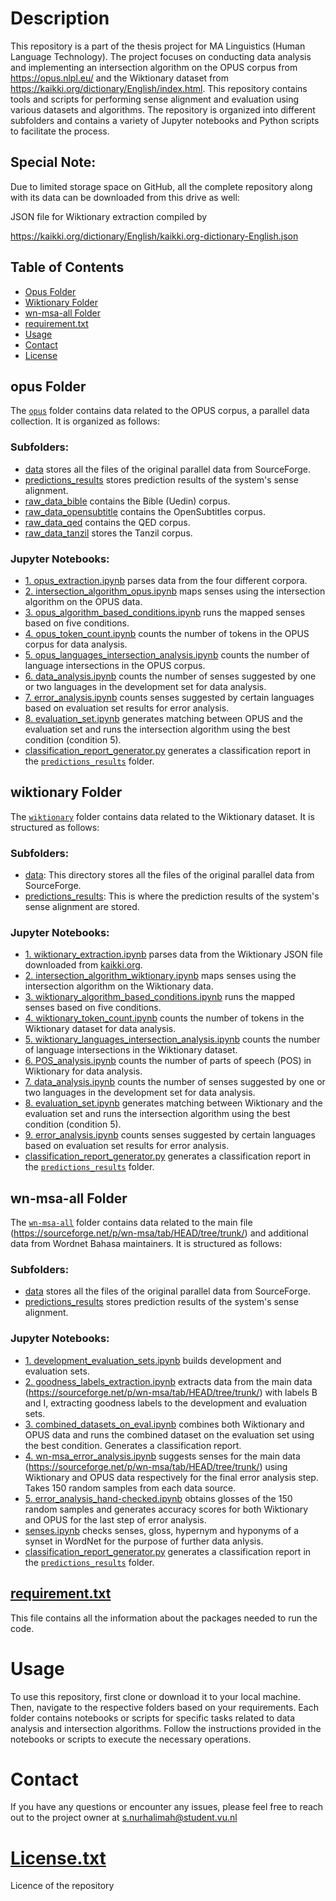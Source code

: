 # Description
This repository is a part of the thesis project for MA Linguistics (Human Language Technology). The project focuses on conducting data analysis and implementing an intersection algorithm on the OPUS corpus from https://opus.nlpl.eu/ and the Wiktionary dataset from https://kaikki.org/dictionary/English/index.html. This repository contains tools and scripts for performing sense alignment and evaluation using various datasets and algorithms. The repository is organized into different subfolders and contains a variety of Jupyter notebooks and Python scripts to facilitate the process.

## Special Note:
Due to limited storage space on GitHub, all the complete repository along with its data can be downloaded from this drive as well:

JSON file for Wiktionary extraction compiled by 

https://kaikki.org/dictionary/English/kaikki.org-dictionary-English.json

## Table of Contents
- [Opus Folder](#opus-folder)
- [Wiktionary Folder](#wiktionary-folder)
- [wn-msa-all Folder](#wn-msa-all-folder)
- [requirement.txt](#requirementtxt)
- [Usage](#usage)
- [Contact](#contact)
- [License](#license)

## opus Folder

The [`opus`](https://github.com/iamima188/Siti_Nurhalimah_Thesis_2023/tree/main/opus) folder contains data related to the OPUS corpus, a parallel data collection. It is organized as follows:

### Subfolders:

- [data](https://github.com/iamima188/Siti_Nurhalimah_Thesis_2023/tree/main/opus/data) stores all the files of the original parallel data from SourceForge.
- [predictions_results](https://github.com/iamima188/Siti_Nurhalimah_Thesis_2023/tree/main/opus/predictions_results) stores prediction results of the system's sense alignment.
- [raw_data_bible](https://github.com/iamima188/Siti_Nurhalimah_Thesis_2023/tree/main/opus/raw_data_bible) contains the Bible (Uedin) corpus.
- [raw_data_opensubtitle](https://github.com/iamima188/Siti_Nurhalimah_Thesis_2023/tree/main/opus/raw_data_opensubtitle) contains the OpenSubtitles corpus.
- [raw_data_qed](https://github.com/iamima188/Siti_Nurhalimah_Thesis_2023/tree/main/opus/raw_data_qed) contains the QED corpus.
- [raw_data_tanzil](https://github.com/iamima188/Siti_Nurhalimah_Thesis_2023/tree/main/opus/raw_data_tanzil) stores the Tanzil corpus.

### Jupyter Notebooks:

- [1. opus_extraction.ipynb](https://github.com/iamima188/Siti_Nurhalimah_Thesis_2023/blob/main/opus/1.%20opus_extraction.ipynb) parses data from the four different corpora.
- [2. intersection_algorithm_opus.ipynb](https://github.com/iamima188/Siti_Nurhalimah_Thesis_2023/blob/main/opus/2.%20intersection_algorithm_opus.ipynb) maps senses using the intersection algorithm on the OPUS data.
- [3. opus_algorithm_based_conditions.ipynb](https://github.com/iamima188/Siti_Nurhalimah_Thesis_2023/blob/main/opus/3.%20opus_algorithm_based_conditions.ipynb) runs the mapped senses based on five conditions.
- [4. opus_token_count.ipynb](https://github.com/iamima188/Siti_Nurhalimah_Thesis_2023/blob/main/opus/4.%20opus_token_count.ipynb) counts the number of tokens in the OPUS corpus for data analysis.
- [5. opus_languages_intersection_analysis.ipynb](https://github.com/iamima188/Siti_Nurhalimah_Thesis_2023/blob/main/opus/5.%20opus_languages_intersection_analysis.ipynb) counts the number of language intersections in the OPUS corpus.
- [6. data_analysis.ipynb](https://github.com/iamima188/Siti_Nurhalimah_Thesis_2023/blob/main/opus/6.%20data_analysis.ipynb) counts the number of senses suggested by one or two languages in the development set for data analysis.
- [7. error_analysis.ipynb](https://github.com/iamima188/Siti_Nurhalimah_Thesis_2023/blob/main/opus/7.%20error_analysis.ipynb) counts senses suggested by certain languages based on evaluation set results for error analysis.
- [8. evaluation_set.ipynb](https://github.com/iamima188/Siti_Nurhalimah_Thesis_2023/blob/main/opus/8.%20evaluation_set.ipynb) generates matching between OPUS and the evaluation set and runs the intersection algorithm using the best condition (condition 5).
- [classification_report_generator.py](https://github.com/iamima188/Siti_Nurhalimah_Thesis_2023/blob/main/opus/classification_report_generator.py) generates a classification report in the [`predictions_results`](https://github.com/iamima188/Siti_Nurhalimah_Thesis_2023/tree/main/opus/predictions_results) folder.

## wiktionary Folder

The [`wiktionary`](https://github.com/iamima188/Siti_Nurhalimah_Thesis_2023/tree/main/wiktionary) folder contains data related to the Wiktionary dataset. It is structured as follows:

### Subfolders:

- [data](https://github.com/iamima188/Siti_Nurhalimah_Thesis_2023/tree/main/wiktionary/data): This directory stores all the files of the original parallel data from SourceForge.
- [predictions_results](https://github.com/iamima188/Siti_Nurhalimah_Thesis_2023/tree/main/wiktionary/predictions_results): This is where the prediction results of the system's sense alignment are stored.

### Jupyter Notebooks:

- [1. wiktionary_extraction.ipynb](https://github.com/iamima188/Siti_Nurhalimah_Thesis_2023/blob/main/wiktionary/1.%20wiktionary_extraction.ipynb) parses data from the Wiktionary JSON file downloaded from [kaikki.org](https://kaikki.org/dictionary/English/index.html).
- [2. intersection_algorithm_wiktionary.ipynb](https://github.com/iamima188/Siti_Nurhalimah_Thesis_2023/blob/main/wiktionary/2.%20intersection_algorithm_wiktionary.ipynb) maps senses using the intersection algorithm on the Wiktionary data.
- [3. wiktionary_algorithm_based_conditions.ipynb](https://github.com/iamima188/Siti_Nurhalimah_Thesis_2023/blob/main/wiktionary/3.%20wiktionary_algorithm_based_conditions.ipynb) runs the mapped senses based on five conditions.
- [4. wiktionary_token_count.ipynb](https://github.com/iamima188/Siti_Nurhalimah_Thesis_2023/blob/main/wiktionary/4.%20wiktionary_token_count.ipynb) counts the number of tokens in the Wiktionary dataset for data analysis.
- [5. wiktionary_languages_intersection_analysis.ipynb](https://github.com/iamima188/Siti_Nurhalimah_Thesis_2023/blob/main/wiktionary/5.%20wiktionary_languages_intersection_analysis.ipynb) counts the number of language intersections in the Wiktionary dataset.
- [6. POS_analysis.ipynb](https://github.com/iamima188/Siti_Nurhalimah_Thesis_2023/blob/main/wiktionary/6.%20POS_analysis.ipynb) counts the number of parts of speech (POS) in Wiktionary for data analysis.
- [7. data_analysis.ipynb](https://github.com/iamima188/Siti_Nurhalimah_Thesis_2023/blob/main/wiktionary/7.%20data_analysis.ipynb) counts the number of senses suggested by one or two languages in the development set for data analysis.
- [8. evaluation_set.ipynb](https://github.com/iamima188/Siti_Nurhalimah_Thesis_2023/blob/main/wiktionary/8.%20evaluation_set.ipynb) generates matching between Wiktionary and the evaluation set and runs the intersection algorithm using the best condition (condition 5).
- [9. error_analysis.ipynb](https://github.com/iamima188/Siti_Nurhalimah_Thesis_2023/blob/main/wiktionary/9.%20error_analysis.ipynb) counts senses suggested by certain languages based on evaluation set results for error analysis.
- [classification_report_generator.py](https://github.com/iamima188/Siti_Nurhalimah_Thesis_2023/blob/main/wiktionary/classification_report_generator.py) generates a classification report in the [`predictions_results`](https://github.com/iamima188/Siti_Nurhalimah_Thesis_2023/tree/main/wiktionary/predictions_results) folder.

## wn-msa-all Folder

The [`wn-msa-all`](https://github.com/iamima188/Siti_Nurhalimah_Thesis_2023/tree/main/wn-msa-all) folder contains data related to the main file (https://sourceforge.net/p/wn-msa/tab/HEAD/tree/trunk/) and additional data from Wordnet Bahasa maintainers. It is structured as follows:

### Subfolders:

- [data](https://github.com/iamima188/Siti_Nurhalimah_Thesis_2023/tree/main/wn-msa-all/data) stores all the files of the original parallel data from SourceForge.
- [predictions_results](https://github.com/iamima188/Siti_Nurhalimah_Thesis_2023/tree/main/wn-msa-all/predictions_results) stores prediction results of the system's sense alignment.

### Jupyter Notebooks:

- [1. development_evaluation_sets.ipynb](https://github.com/iamima188/Siti_Nurhalimah_Thesis_2023/blob/main/wn-msa-all/1.%20development_evaluation_sets.ipynb) builds development and evaluation sets.
- [2. goodness_labels_extraction.ipynb](https://github.com/iamima188/Siti_Nurhalimah_Thesis_2023/blob/main/wn-msa-all/2.%20goodness_labels_extraction.ipynb) extracts data from the main data (https://sourceforge.net/p/wn-msa/tab/HEAD/tree/trunk/) with labels B and I, extracting goodness labels to the development and evaluation sets.
- [3. combined_datasets_on_eval.ipynb](https://github.com/iamima188/Siti_Nurhalimah_Thesis_2023/blob/main/wn-msa-all/3.%20combined_datasets_on_eval.ipynb) combines both Wiktionary and OPUS data and runs the combined dataset on the evaluation set using the best condition. Generates a classification report.
- [4. wn-msa_error_analysis.ipynb](https://github.com/iamima188/Siti_Nurhalimah_Thesis_2023/blob/main/wn-msa-all/4.%20wn-msa_error_analysis.ipynb) suggests senses for the main data (https://sourceforge.net/p/wn-msa/tab/HEAD/tree/trunk/) using Wiktionary and OPUS data respectively for the final error analysis step. Takes 150 random samples from each data source.
- [5. error_analysis_hand-checked.ipynb](https://github.com/iamima188/Siti_Nurhalimah_Thesis_2023/blob/main/wn-msa-all/5.%20error_analysis_hand-checked.ipynb) obtains glosses of the 150 random samples and generates accuracy scores for both Wiktionary and OPUS for the last step of error analysis.
- [senses.ipynb](https://github.com/iamima188/Siti_Nurhalimah_Thesis_2023/blob/main/wn-msa-all/senses.ipynb) checks senses, gloss, hypernym and hyponyms of a synset in WordNet for the purpose of further data anlysis.
- [classification_report_generator.py](https://github.com/iamima188/Siti_Nurhalimah_Thesis_2023/blob/main/wn-msa-all/classification_report_generator.py) generates a classification report in the [`predictions_results`](https://github.com/iamima188/Siti_Nurhalimah_Thesis_2023/tree/main/wn-msa-all/predictions_results) folder.

## [requirement.txt](https://github.com/iamima188/Siti_Nurhalimah_Thesis_2023/blob/main/requirements.txt)
This file contains all the information about the packages needed to run the code. 

# Usage
To use this repository, first clone or download it to your local machine. Then, navigate to the respective folders based on your requirements. Each folder contains notebooks or scripts for specific tasks related to data analysis and intersection algorithms. Follow the instructions provided in the notebooks or scripts to execute the necessary operations.

# Contact
If you have any questions or encounter any issues, please feel free to reach out to the project owner at s.nurhalimah@student.vu.nl

# [License.txt](https://github.com/iamima188/Siti_Nurhalimah_Thesis_2023/blob/main/LICENSE.txt)
Licence of the repository 
